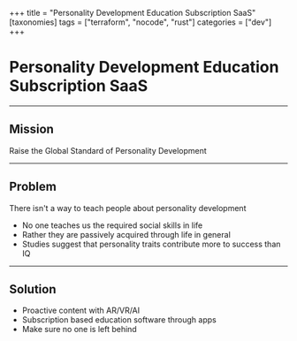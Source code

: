 +++
title = "Personality Development Education Subscription SaaS"
[taxonomies]
tags = ["terraform", "nocode", "rust"]
categories = ["dev"]
+++

# Personality Development Education Subscription SaaS

---

## Mission

Raise the Global Standard of Personality Development

---

## Problem

There isn't a way to teach people about personality development

- No one teaches us the required social skills in life
- Rather they are passively acquired through life in general
- Studies suggest that personality traits contribute more to
success than IQ

---

## Solution

- Proactive content with AR/VR/AI
- Subscription based education software through apps
- Make sure no one is left behind
